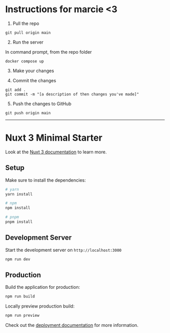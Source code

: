 # Instructions for marcie <3

1. Pull the repo

```
git pull origin main
```

2. Run the server

In command prompt, from the repo folder

```
docker compose up
```

3. Make your changes

4. Commit the changes

```
git add .
git commit -m "[a description of then changes you've made]"
```

5. Push the changes to GitHub

```
git push origin main
```

------

# Nuxt 3 Minimal Starter

Look at the [Nuxt 3 documentation](https://nuxt.com/docs/getting-started/introduction) to learn more.

## Setup

Make sure to install the dependencies:

```bash
# yarn
yarn install

# npm
npm install

# pnpm
pnpm install
```

## Development Server

Start the development server on `http://localhost:3000`

```bash
npm run dev
```

## Production

Build the application for production:

```bash
npm run build
```

Locally preview production build:

```bash
npm run preview
```

Check out the [deployment documentation](https://nuxt.com/docs/getting-started/deployment) for more information.
